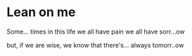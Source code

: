 # Lean on me

Some... times in this life
we all have pain
we all have sorr...ow

but, if we are wise,
we know that there's...
always tomorr..ow
